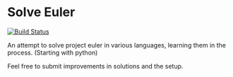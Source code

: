 Solve Euler
===============

[![Build Status](https://travis-ci.org/theanalyst/solve-euler.svg)](https://travis-ci.org/theanalyst/solve-euler)

An attempt to solve project euler in various languages, learning them
in the process. (Starting with python)

Feel free to submit improvements in solutions and the setup.
